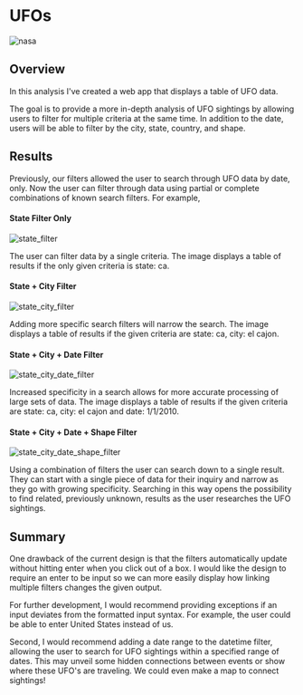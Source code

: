 # UFOs
![nasa](https://user-images.githubusercontent.com/84756166/131226539-93bd3dc2-688e-4be7-a882-796e02b770c0.jpg)

## Overview
In this analysis I've created a web app that displays a table of UFO data. 

The goal is to provide a more in-depth analysis of UFO sightings by allowing users to filter for multiple criteria at the same time. In addition to the date, users will be able to filter by the city, state, country, and shape.

## Results
Previously, our filters allowed the user to search through UFO data by date, only. Now the user can filter through data using partial or complete combinations of known search filters. For example,

#### State Filter Only
![state_filter](https://user-images.githubusercontent.com/84756166/131227337-f40f0e13-3f9d-4525-bf63-03fe49009850.png)

The user can filter data by a single criteria. The image displays a table of results if the only given criteria is state: ca. 

#### State + City Filter 
![state_city_filter](https://user-images.githubusercontent.com/84756166/131227386-03d94a9a-201f-4d2d-b99b-4018c5847876.png)

Adding more specific search filters will narrow the search. The image displays a table of results if the given criteria are state: ca, city: el cajon.

#### State + City + Date Filter
![state_city_date_filter](https://user-images.githubusercontent.com/84756166/131227392-795c4884-76a6-480b-8cf0-e76fb666c941.png)

Increased specificity in a search allows for more accurate processing of large sets of data. The image displays a table of results if the given criteria are state: ca, city: el cajon and date: 1/1/2010.

#### State + City + Date + Shape Filter 
![state_city_date_shape_filter](https://user-images.githubusercontent.com/84756166/131227398-a8547dad-ee3d-43f2-a9d1-699ebd93967d.png)

Using a combination of filters the user can search down to a single result. They can start with a single piece of data for their inquiry and narrow as they go with growing specificity. Searching in this way opens the possibility to find related, previously unknown, results as the user researches the UFO sightings. 

## Summary

One drawback of the current design is that the filters automatically update without hitting enter when you click out of a box. I would like the design to require an enter to be input so we can more easily display how linking multiple filters changes the given output. 

For further development, I would recommend providing exceptions if an input deviates from the formatted input syntax. For example, the user could be able to enter United States instead of us. 

Second, I would recommend adding a date range to the datetime filter, allowing the user to search for UFO sightings within a specified range of dates. This may unveil some hidden connections between events or show where these UFO's are traveling. We could even make a map to connect sightings!



















